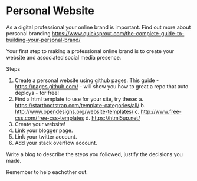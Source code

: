 # Personal Website
As a digital professional your online brand is important.  Find out more about personal branding https://www.quicksprout.com/the-complete-guide-to-building-your-personal-brand/

Your first step to making a professional online brand is to create your website and associated social media presence.

Steps
1.  Create a personal website using github pages.  This guide - https://pages.github.com/ - will show you how to great a repo that auto deploys - for free!
2.  Find a html template to use for your site, try these:
    a. https://startbootstrap.com/template-categories/all/
    b. http://www.opendesigns.org/website-templates/
    c. http://www.free-css.com/free-css-templates
    d. https://html5up.net/
3. Create your website!
4. Link your blogger page.
5. Link your twitter account.
6. Add your stack overflow account.

Write a blog to describe the steps you followed, justify the decisions you made.

Remember to help eachother out.
